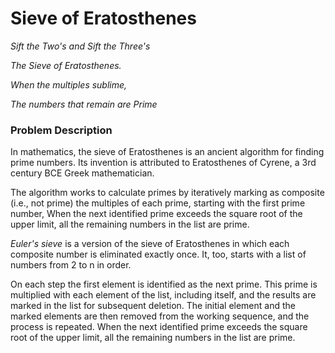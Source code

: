# Sieve of Eratosthenes

*Sift the Two's and Sift the Three's*

*The Sieve of Eratosthenes.*

*When the multiples sublime,*

*The numbers that remain are Prime*

### Problem Description

In mathematics, the sieve of Eratosthenes is an ancient algorithm for finding prime numbers. Its invention is attributed to Eratosthenes of Cyrene, a 3rd century BCE Greek mathematician.

The algorithm works to calculate primes by iteratively marking as composite (i.e., not prime) the multiples of each prime, starting with the first prime number, When the next identified prime exceeds the square root of the upper limit, all the remaining numbers in the list are prime.

*Euler's sieve* is a version of the sieve of Eratosthenes in which each composite number is eliminated exactly once. It, too, starts with a list of numbers from 2 to n in order.

On each step the first element is identified as the next prime. This prime is multiplied with each element of the list, including itself, and the results are marked in the list for subsequent deletion. The initial element and the marked elements are then removed from the working sequence, and the process is repeated. When the next identified prime exceeds the square root of the upper limit, all the remaining numbers in the list are prime.
